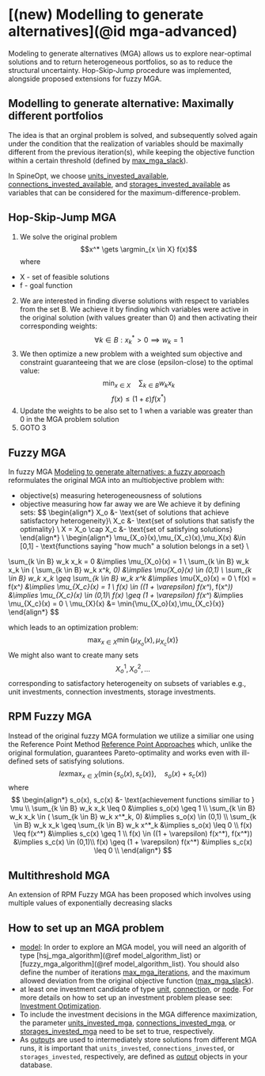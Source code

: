# [(new) Modelling to generate alternatives](@id mga-advanced)

Modeling to generate alternatives (MGA) allows us to explore near-optimal solutions and to return heterogeneous portfolios, so as to reduce the structural uncertainty. Hop-Skip-Jump procedure was implemented, alongside proposed extensions for fuzzy MGA.

## Modelling to generate alternative: Maximally different portfolios
The idea is that an orginal problem is solved, and subsequently solved again under the condition that the realization of variables should be maximally different from the previous iteration(s), while keeping the objective function within a certain threshold (defined by [max\_mga\_slack](@ref)).

In SpineOpt, we choose [units\_invested\_available](@ref), [connections\_invested\_available](@ref), and [storages\_invested\_available](@ref) as variables that can be considered for the maximum-difference-problem.

## Hop-Skip-Jump MGA
1. We solve the original problem 
$$x^* \gets \argmin_{x \in X} f(x)$$
where  
- X - set of feasible solutions
- f - goal function 
2. We are interested in finding diverse solutions with respect to variables from the set B. We achieve it by finding which variables were active in the original solution (with values greater than 0) and then activating their corresponding weights:
$$\forall k \in B: x^*_k > 0 \implies w_k = 1$$
3. We then optimize a new problem with a weighted sum objective and constraint guaranteeing that we are close (epsilon-close) to the optimal value:
$$\min_{x \in X} \quad \sum_{k \in B} w_k x_k$$
$$ f(x) \leq (1 + \varepsilon) f(x^*)$$
4. Update the weights to be also set to 1 when a variable was greater than 0 in the MGA problem solution
5. GOTO 3
## Fuzzy MGA
In fuzzy MGA [Modeling to generate alternatives: a fuzzy approach](https://doi.org/10.1016/S0165-0114(83)80014-1) 
reformulates the original MGA into an multiobjective problem with:
- objective(s) measuring heterogeneousness of solutions
- objective measuring how far away we are
We achieve it by defining sets:
$$
\begin{align*}
X_o &- \text{set of solutions that achieve satisfactory heterogeneity}\\
X_c &- \text{set of solutions that satisfy the optimality} \\
X = X_o  \cap X_c &- \text{set of satisfying solutions}
\end{align*}
\\
\begin{align*}
\mu_{X_o}(x),\mu_{X_c}(x),\mu_X(x) &\in [0,1] - \text{functions saying "how much" a solution belongs in a set} \\

\sum_{k \in B} w_k x_k = 0 &\implies \mu_{X_o}(x) = 1 \\
\sum_{k \in B} w_k x_k \in ( \sum_{k \in B} w_k x^*_k, 0) &\implies \mu_{X_o}(x) \in (0,1) \\
\sum_{k \in B} w_k x_k \geq \sum_{k \in B} w_k x^*_k &\implies \mu_{X_o}(x) = 0 \\
f(x) = f(x^*) &\implies \mu_{X_c}(x) = 1 \\
f(x) \in ((1 + \varepsilon) f(x^*), f(x^*)) &\implies \mu_{X_c}(x) \in (0,1)\\
f(x) \geq (1 + \varepsilon) f(x^*) &\implies \mu_{X_c}(x) = 0 \\
\mu_{X}(x) &= \min\{\mu_{X_o}(x),\mu_{X_c}(x)\} 
\end{align*}
$$

which leads to an optimization problem:
$$
\max_{x \in X} \min\{\mu_{X_o}(x),\mu_{X_c}(x)\}
$$
We might also want to create many sets $$X^1_o, X^2_o,...$$
corresponding to satisfactory heterogeneity on subsets of variables e.g., unit investments, connection investments, storage investments.

## RPM Fuzzy MGA
Instead of the original fuzzy MGA formulation we utilize a similiar one using the Reference Point Method [Reference Point Approaches](https://doi.org/10.1007/978-1-4615-5025-9_9) which, unlike the original formulation,
guarantees Pareto-optimality and works even with ill-defined sets of satisfying solutions.
$$
lex \max_{x \in X} (\min\{s_{o}(x),s_{c}(x)\}, \quad  s_{o}(x) + s_{c}(x))
$$
where
$$
\begin{align*}
s_o(x), s_c(x) &- \text{achievement functions similiar to } \mu \\
\sum_{k \in B} w_k x_k \leq 0 &\implies s_o(x) \geq 1 \\
\sum_{k \in B} w_k x_k \in ( \sum_{k \in B} w_k x^*_k, 0) &\implies s_o(x) \in (0,1) \\
\sum_{k \in B} w_k x_k \geq \sum_{k \in B} w_k x^*_k &\implies s_o(x) \leq 0 \\
f(x) \leq f(x^*) &\implies s_c(x) \geq 1 \\
f(x) \in ((1 + \varepsilon) f(x^*), f(x^*)) &\implies s_c(x) \in (0,1)\\
f(x) \geq (1 + \varepsilon) f(x^*) &\implies s_c(x) \leq 0 \\
\end{align*}
$$

## Multithreshold MGA
An extension of RPM Fuzzy MGA has been proposed which involves using multiple values of exponentially decreasing slacks

## How to set up an MGA problem
- [model](@ref): In order to explore an MGA model, you will need an algorith of type [hsj_mga_algorithm](@ref model_algorithm_list) or [fuzzy_mga_algorithm](@ref model_algorithm_list). You should also define the number of iterations [max\_mga\_iterations](@ref), and the maximum allowed deviation from the original objective function ([max\_mga\_slack](@ref)).
- at least one investment candidate of type [unit](@ref), [connection](@ref), or [node](@ref). For more details on how to set up an investment problem please see: [Investment Optimization](@ref).
- To include the investment decisions in the MGA difference maximization, the parameter [units\_invested\_mga](@ref), [connections\_invested\_mga](@ref), or [storages\_invested\_mga](@ref) need to be set to true, respectively.
- As [output](@ref)s are used to intermediately store solutions from different MGA runs, it is important that `units_invested`, `connections_invested`, or `storages_invested`, respectively, are defined as [output](@ref) objects in your database.